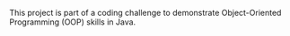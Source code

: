 This project is part of a coding challenge to demonstrate Object-Oriented Programming (OOP) skills in Java.